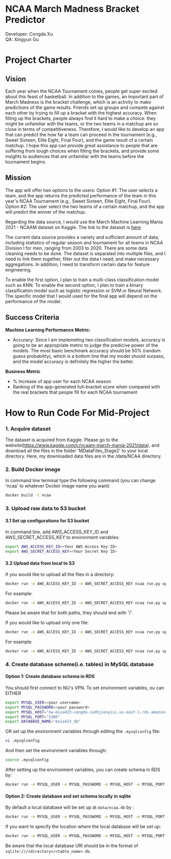 # NCAA March Madness Bracket Predictor

Developer: Congda Xu \
QA: Xingyun Gu


# Project Charter



## Vision
Each year when the NCAA Tournament comes, people get super excited about this feast of basketball. In addition to the games, an important part of March Madness is the bracket challenge, which is an activity to make predictions of the game results. Friends set up groups and compete against each other by trying to fill up a bracket with the highest accuracy. When filling up the brackets, people always find it hard to make a choice: they might be unfamiliar with the teams, or the two teams in a matchup are so close in terms of competitiveness. Therefore, I would like to develop an app that can predict the how far a team can proceed in the tournament (e.g., Sweet Sixteen, Elite Eight, Final Four), and the game result of a certain matchup. I hope this app can provide great assistance to people that are suffering from tough choices when filling the brackets, and provide some insights to audiences that are unfamiliar with the teams before the tournament begins.


## Mission
The app will offer two options to the users:
Option #1: The user selects a team, and the app returns the predicted performance of the team in this year's NCAA Tournament (e.g., Sweet Sixteen, Elite Eight, Final Four).
Option #2: The user select the two teams of a certain matchup, and the app will predict the winner of the matchup.

Regarding the data source, I would use the March Machine Learning Mania 2021 - NCAAM dataset on Kaggle. The link to the dataset is [here](https://www.kaggle.com/c/ncaam-march-mania-2021/data). 

The current data source provides a variety and sufficient amount of data, including statistics of regular season and tournament for all teams in NCAA Division I for men, ranging from 2003 to 2020. There are some data cleaning needs to be done. The dataset is separated into multiple files, and I need to link them together, filter out the data I need, and make necessary aggregations. In addition, I need to transform certain data for feature engineering.

To enable the first option, I plan to train a multi-class classification model such as KNN. To enable the second option, I plan to train a binary classification model such as logistic regression or SVM or Neural Network. The specific model that I would used for the final app will depend on the performance of the model.


## Success Criteria
**Machine Learning Performance Metric:**

 - Accuracy: Since I am implemeting two classification models, accuracy is going to be an appropriate metric to judge the predicive power of the models. The most basic benchmark accuracy should be 50% (random guess probability), which is a bottom line that my model should surpass, and the model accuracy is definitely the higher the better.

**Business Metric**

 - % Increase of app user for each NCAA season
 - Ranking of the app-generated full-bracket score when compared with the real brackets that people fill for each NCAA tournament




# How to Run Code For Mid-Project

### 1. Acquire dataset
The dataset is acquired from Kaggle. Please go to the website(https://www.kaggle.com/c/ncaam-march-mania-2021/data), and 
download all the files in the folder 'MDataFiles_Stage2' to your local directory. Here, my downloaded data files are in the 
/data/NCAA directory.

### 2. Build Docker image
In command line terminal type the following command (you can change 'ncaa' to whatever Docker image name you want)
```bash
docker build -t ncaa
```

### 3. Upload raw data to S3 bucket

#### 3.1 Set up configurations for S3 bucket
In command line, add AWS_ACCESS_KEY_ID and AWS_SECRET_ACCESS_KEY to environment variables:
```bash
export AWS_ACCESS_KEY_ID=<Your AWS Access Key ID>
export AWS_SECRET_ACCESS_KEY=<Your Secret Key ID>
```

#### 3.2 Upload data from local to S3
If you would like to upload all the files in a directory:
```bash
docker run -e AWS_ACCESS_KEY_ID -e AWS_SECRET_ACCESS_KEY ncaa run.py upload --multiple <s3 directory path> <local data directory path>
```
For example:
```bash
docker run -e AWS_ACCESS_KEY_ID -e AWS_SECRET_ACCESS_KEY ncaa run.py upload --multiple s3://2021-msia423-xu-congda/data/ data/ncaa/
```
Please be aware that for both paths, they should end with '/'.


If you would like to upload only one file:
```bash
docker run -e AWS_ACCESS_KEY_ID -e AWS_SECRET_ACCESS_KEY ncaa run.py upload <s3 file path> <local data file path>
```
For example:
```bash
docker run -e AWS_ACCESS_KEY_ID -e AWS_SECRET_ACCESS_KEY ncaa run.py upload s3://2021-msia423-xu-congda/data/Cities.csv data/ncaa/Cities.csv
```

### 4. Create database scheme(i.e. tables) in MySQL database
#### Option 1: Create database schema in RDS
You should first connect to NU's VPN. 
To set environment variables, ou can EITHER
```bash
export MYSQL_USER=<your username>
export MYSQL_PASSWORD=<your password>
export MYSQL_HOST="nw-msia423-congda.cadhjionyisi.us-east-1.rds.amazonaws.com"
export MYSQL_PORT="3306"
export DATABASE_NAME="msia423_db"
```
OR set up the environment variables through editing the `.mysqlconfig` file:
```bash
vi .mysqlconfig
```
And then set the environment variables through:
```bash
source .mysqlconfig
```
After setting up the environment variables, you can create schema in RDS by:
```bash
docker run -e MYSQL_USER -e MYSQL_PASSWORD -e MYSQL_HOST -e MYSQL_PORT -e DATABASE_NAME ncaa run.py create_db
```

#### Option 2: Create database and set schema locally in sqlite
By default a local database will be set up at `data/ncaa.db` by :
```bash
docker run -e MYSQL_USER -e MYSQL_PASSWORD -e MYSQL_HOST -e MYSQL_PORT -e DATABASE_NAME ncaa run.py create_db 
```
If you want to specify the location where the local database will be set up:
```bash
docker run -e MYSQL_USER -e MYSQL_PASSWORD -e MYSQL_HOST -e MYSQL_PORT -e DATABASE_NAME ncaa run.py create_db --engine_string=<your database URI>
```
Be aware that the local database URI should be in the format of `sqlite:///<directory>/<table_name>.db`.





